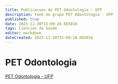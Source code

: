 ```yaml
---
title: Publicacoes de PET Odontologia - UFP 
description: feed do grupo PET Odontologia - UFP
published: true
date: 2023-11-30T15:09:28.665016
tags: Ciencias da Saude
editor: markdown
dateCreated: 2023-11-30T15:09:28.665016
---
```


# PET Odontologia
[PET Odontologia - UFP](/grupo/187PETOdontologiaUFP.md)